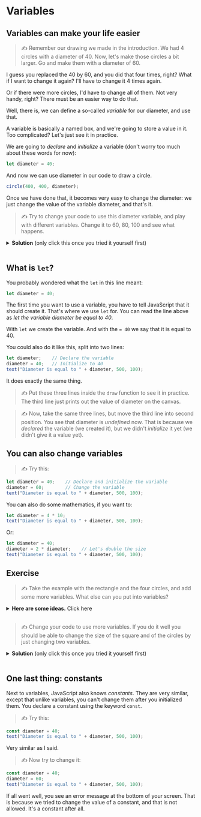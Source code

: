 # Variables


## Variables can make your life easier

> ✍️ Remember our drawing we made in the introduction. We had 4 circles with a diameter of 40. Now, let's make those circles a bit larger. Go and make them with a diameter of 60.

I guess you replaced the 40 by 60, and you did that four times, right? What if I want to change it again? I'll have to change it 4 times again.

Or if there were more circles, I'd have to change all of them. Not very handy, right? There must be an easier way to do that.

Well, there is, we can define a so-called *variable* for our diameter, and use that.

A variable is basically a named box, and we're going to store a value in it. Too complicated? Let's just see it in practice.

We are going to *declare* and *initialize* a variable (don't worry too much about these words for now):

```js
let diameter = 40;
```

And now we can use diameter in our code to draw a circle.

```js
circle(400, 400, diameter);
```

Once we have done that, it becomes very easy to change the diameter: we just change the value of the variable diameter, and that's it.

> ✍️  Try to change your code to use this diameter variable, and play with different variables. Change it to 60, 80, 100 and see what happens.

<details>
<summary><strong>Solution</strong> (only click this once you tried it yourself first)
</summary>


```js
function draw() {
  let diameter = 40;
  fill("red");
  rect(400, 400, 100);
  fill("yellow");
  circle(400, 400, diameter); // left top
  circle(500, 400, diameter); // right top
  circle(400, 500, diameter); // left bottom
  circle(500, 500, diameter); // right bottom
}
```
</details>

<br>

## What is `let`?

You probably wondered what the `let` in this line meant:
```js
let diameter = 40;
```

The first time you want to use a variable, you have to tell JavaScript that it should create it. That's where we use `let` for. You can read the line above as *let the variable diameter be equal to 40*.

With `let` we create the variable. And with the `= 40` we say that it is equal to 40.

You could also do it like this, split into two lines:

```js
let diameter;    // Declare the variable
diameter = 40;   // Initialize to 40
text("Diameter is equal to " + diameter, 500, 100);
```

It does exactly the same thing.

> ✍️ Put these three lines inside the `draw` function to see it in practice. The third line just prints out the value of diameter on the canvas.

> ✍️ Now, take the same three lines, but move the third line into second position. You see that diameter is *undefined* now. That is because we *declared* the variable (we created it), but we didn't *initialize* it yet (we didn't give it a value yet).

## You can also change variables

> ✍️ Try this:

```js
let diameter = 40;    // Declare and initialize the variable
diameter = 60;        // Change the variable
text("Diameter is equal to " + diameter, 500, 100);
```

You can also do some mathematics, if you want to:

```js
let diameter = 4 * 10;
text("Diameter is equal to " + diameter, 500, 100);
```

Or:

```js
let diameter = 40;
diameter = 2 * diameter;    // Let's double the size
text("Diameter is equal to " + diameter, 500, 100);
```

## Exercise

> ✍️ Take the example with the rectangle and the four circles, and add some more variables. What else can you put into variables?

<details>
<summary><strong>Here are some ideas.</strong> Click here</summary>

> You could put these into variables:
> - The size of the square
> - The x and y position of the upper left corner of the rectangle

When we have done that, we can also position the four circles easily, using just the size and x and y of the rectangle.

</details>
<br>

> ✍️ Change your code to use more variables. If you do it well you should be able to change the size of the square and of the circles by just changing two variables.


<details>
<summary><strong>Solution</strong> (only click this once you tried it yourself first)</summary>

```js
function draw() {
  let x = 400;
  let y = 400;
  let size = 100;
  let diameter = 40;
  fill("red");
  rect(x, y, size);
  fill("yellow");
  circle(x, y, diameter);           // left top
  circle(x+size, y, diameter);      // right top
  circle(x, y+size, diameter);      // left bottom
  circle(x+size, y+size, diameter); // right bottom
}
```
</details>

<br>

## One last thing: constants

Next to variables, JavaScript also knows *constants*. They are very similar, except that unlike variables, you can't change them after you initialized them. You declare a constant using the keyword `const`.

> ✍️ Try this:

```js
const diameter = 40;
text("Diameter is equal to " + diameter, 500, 100);
```

Very similar as I said.

> ✍️ Now try to change it:

```js
const diameter = 40;
diameter = 60;
text("Diameter is equal to " + diameter, 500, 100);
```

If all went well, you see an error message at the bottom of your screen. That is because we tried to change the value of a constant, and that is not allowed. It's a constant after all.
